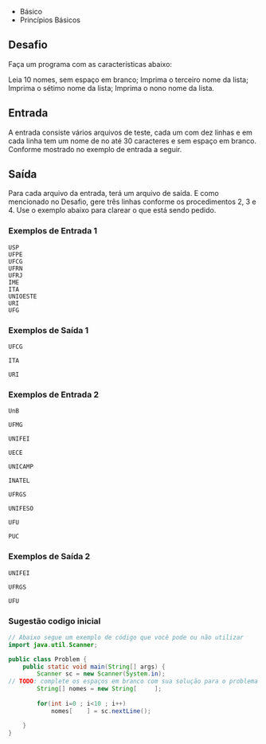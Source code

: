 * Básico
* Princípios Básicos

## Desafio

Faça um programa com as características abaixo:

Leia 10 nomes, sem espaço em branco;
Imprima o terceiro nome da lista;
Imprima o sétimo nome da lista;
Imprima o nono nome da lista.

## Entrada
A entrada consiste vários arquivos de teste, cada um com dez linhas e em cada linha tem um nome de no até 30 caracteres e sem espaço em branco. Conforme mostrado no exemplo de entrada a seguir.

## Saída
Para cada arquivo da entrada, terá um arquivo de saída. E como mencionado no Desafio, gere três linhas conforme os procedimentos 2, 3 e 4. Use o exemplo abaixo para clarear o que está sendo pedido.


### Exemplos de Entrada 1
~~~~
USP
UFPE
UFCG
UFRN
UFRJ
IME
ITA
UNIOESTE
URI
UFG
~~~~
###	Exemplos de Saída 1
~~~~
UFCG

ITA

URI
~~~~

### Exemplos de Entrada 2
~~~~
UnB

UFMG

UNIFEI

UECE

UNICAMP

INATEL

UFRGS

UNIFESO

UFU

PUC
~~~~
###	Exemplos de Saída 2
~~~~
UNIFEI

UFRGS

UFU
~~~~
 

### Sugestão codigo inicial

````Java
// Abaixo segue um exemplo de código que você pode ou não utilizar
import java.util.Scanner;

public class Problem {
	public static void main(String[] args) {
		Scanner sc = new Scanner(System.in);
// TODO: complete os espaços em branco com sua solução para o problema
		String[] nomes = new String[     ];
		
		for(int i=0 ; i<10 ; i++)
			nomes[    ] = sc.nextLine();

	}
}

````